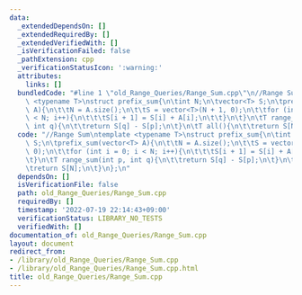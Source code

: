 ```yaml
---
data:
  _extendedDependsOn: []
  _extendedRequiredBy: []
  _extendedVerifiedWith: []
  _isVerificationFailed: false
  _pathExtension: cpp
  _verificationStatusIcon: ':warning:'
  attributes:
    links: []
  bundledCode: "#line 1 \"old_Range_Queries/Range_Sum.cpp\"\n//Range Sum\ntemplate\
    \ <typename T>\nstruct prefix_sum{\n\tint N;\n\tvector<T> S;\n\tprefix_sum(vector<T>\
    \ A){\n\t\tN = A.size();\n\t\tS = vector<T>(N + 1, 0);\n\t\tfor (int i = 0; i\
    \ < N; i++){\n\t\t\tS[i + 1] = S[i] + A[i];\n\t\t}\n\t}\n\tT range_sum(int p,\
    \ int q){\n\t\treturn S[q] - S[p];\n\t}\n\tT all(){\n\t\treturn S[N];\n\t}\n};\n"
  code: "//Range Sum\ntemplate <typename T>\nstruct prefix_sum{\n\tint N;\n\tvector<T>\
    \ S;\n\tprefix_sum(vector<T> A){\n\t\tN = A.size();\n\t\tS = vector<T>(N + 1,\
    \ 0);\n\t\tfor (int i = 0; i < N; i++){\n\t\t\tS[i + 1] = S[i] + A[i];\n\t\t}\n\
    \t}\n\tT range_sum(int p, int q){\n\t\treturn S[q] - S[p];\n\t}\n\tT all(){\n\t\
    \treturn S[N];\n\t}\n};\n"
  dependsOn: []
  isVerificationFile: false
  path: old_Range_Queries/Range_Sum.cpp
  requiredBy: []
  timestamp: '2022-07-19 22:14:43+09:00'
  verificationStatus: LIBRARY_NO_TESTS
  verifiedWith: []
documentation_of: old_Range_Queries/Range_Sum.cpp
layout: document
redirect_from:
- /library/old_Range_Queries/Range_Sum.cpp
- /library/old_Range_Queries/Range_Sum.cpp.html
title: old_Range_Queries/Range_Sum.cpp
---
```

